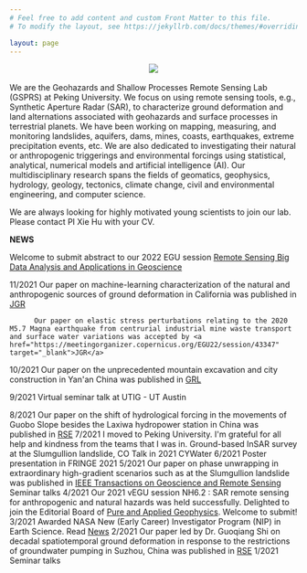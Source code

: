 ```yaml
---
# Feel free to add content and custom Front Matter to this file.
# To modify the layout, see https://jekyllrb.com/docs/themes/#overriding-theme-defaults

layout: page
---
```


<div align=center>
<a><img src="{{site.url}}/imgs/research_images/slumgullion_sar_2018_modified.jpg"></a>
</div>
<br>
We are the Geohazards and Shallow Processes Remote Sensing Lab (GSPRS) at Peking University. We focus on using remote sensing tools, e.g., Synthetic Aperture Radar (SAR), to characterize ground deformation and land alternations associated with geohazards and surface processes in terrestrial planets. We have been working on mapping, measuring, and monitoring landslides, aquifers, dams, mines, coasts, earthquakes, extreme precipitation events, etc. We are also dedicated to investigating their natural or anthropogenic triggerings and environmental forcings using statistical, analytical, numerical models and artificial intelligence (AI). Our multidisciplinary research spans the fields of geomatics, geophysics, hydrology, geology, tectonics, climate change, civil and environmental engineering, and computer science.

We are always looking for highly motivated young scientists to join our lab. Please contact PI Xie Hu with your CV.

**NEWS**

Welcome to submit abstract to our 2022 EGU session <a href="https://meetingorganizer.copernicus.org/EGU22/session/43347" target="_blank">Remote Sensing Big Data Analysis and Applications in Geoscience</a>

11/2021   Our paper on machine-learning characterization of the natural and anthropogenic sources of ground deformation in California was published in <a href="https://doi.org/10.1029/2021JB022373" target="_blank">JGR</a>

          Our paper on elastic stress perturbations relating to the 2020 M5.7 Magna earthquake from centrurial industrial mine waste transport and surface water variations was accepted by <a href="https://meetingorganizer.copernicus.org/EGU22/session/43347" target="_blank">JGR</a>
	  
10/2021   Our paper on the unprecedented mountain excavation and city construction in Yan'an China was published in <a href="https://doi.org/10.1029/2021GL095230" target="_blank">GRL</a>

9/2021    Virtual seminar talk at UTIG - UT Austin

8/2021    Our paper on the shift of hydrological forcing in the movements of Guobo Slope besides the Laxiwa hydropower station in China was published in <a href="https://doi.org/10.1016/j.rse.2021.112664" target="_blank">RSE</a>
7/2021    I moved to Peking University. I'm grateful for all help and kindness from the teams that I was in.
          Ground-based InSAR survey at the Slumgullion landslide, CO
					Talk in 2021 CYWater
6/2021    Poster presentation in FRINGE 2021
5/2021    Our paper on phase unwrapping in extraordinary high-gradient scenarios such as at the Slumgullion landslide was published in <a href="https://doi.org/10.1109/TGRS.2021.3081039" target="_blank">IEEE Transactions on Geoscience and Remote Sensing</a>
          Seminar talks
4/2021    Our 2021 vEGU session NH6.2 : SAR remote sensing for anthropogenic and natural hazards was held successfully.
					Delighted to join the Editorial Board of <a href="https://www.springer.com/journal/24" target="_blank">Pure and Applied Geophysics</a>. Welcome to submit!
3/2021    Awarded NASA New (Early Career) Investigator Program (NIP) in Earth Science. Read <a href="https://www.egr.uh.edu/news/202103/hu-earns-nasa-funding-award" target="_blank">News</a>
2/2021    Our paper led by Dr. Guoqiang Shi on decadal spatiotemporal ground deformation in response to the restrictions of groundwater pumping in Suzhou, China was published in <a href="https://doi.org/10.1016/j.rse.2021.112327" target="_blank">RSE</a>
1/2021    Seminar talks

<br>
<br>
<br>
<br>
